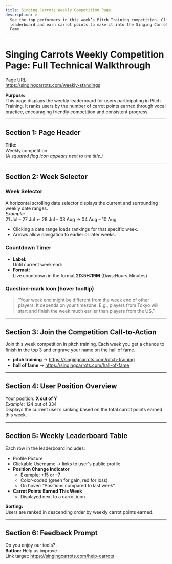 ```yaml
---
title: Singing Carrots Weekly Competition Page
description: >
  See the top performers in this week’s Pitch Training competition. Climb the
  leaderboard and earn carrot points to make it into the Singing Carrots Hall of
  Fame.
---
```

# Singing Carrots Weekly Competition Page: Full Technical Walkthrough

Page URL:  
<https://singingcarrots.com/weekly-standings>

**Purpose:**  
This page displays the weekly leaderboard for users participating in Pitch Training. It ranks users by the number of carrot points earned through vocal practice, encouraging friendly competition and consistent progress.

---

## Section 1: Page Header
**Title:**  
Weekly competition  
*(A squared flag icon appears next to the title.)*

---

## Section 2: Week Selector

### Week Selector
A horizontal scrolling date selector displays the current and surrounding weekly date ranges.  
*Example:*  
21 Jul – 27 Jul ← 28 Jul – 03 Aug → 04 Aug – 10 Aug  
* Clicking a date range loads rankings for that specific week.  
* Arrows allow navigation to earlier or later weeks.

### Countdown Timer
* **Label:**  
  Until current week end:
* **Format:**  
  Live countdown in the format **2D:5H:19M** (Days:Hours:Minutes)

### Question-mark Icon (hover tooltip)
> “Your week end might be different from the week end of other players. It depends on your timezone. E.g., players from Tokyo will start and finish the week much earlier than players from the US.”

---

## Section 3: Join the Competition Call-to-Action
Join this week competition in pitch training. Each week you get a chance to finish in the top 3 and engrave your name on the hall of fame.  
* **pitch training** → <https://singingcarrots.com/pitch-training>  
* **hall of fame** → <https://singingcarrots.com/hall-of-fame>

---

## Section 4: User Position Overview
Your position: **X out of Y**  
*Example:* 124 out of 334  
Displays the current user’s ranking based on the total carrot points earned this week.

---

## Section 5: Weekly Leaderboard Table

Each row in the leaderboard includes:  
* Profile Picture  
* Clickable Username → links to user's public profile  
* **Position Change Indicator**  
  * Example: +15 or –7  
  * Color-coded (green for gain, red for loss)  
  * On hover: “Positions compared to last week”  
* **Carrot Points Earned This Week**  
  * Displayed next to a carrot icon

**Sorting:**  
Users are ranked in descending order by weekly carrot points earned.

---

## Section 6: Feedback Prompt
Do you enjoy our tools?  
**Button:** Help us improve  
Link target: <https://singingcarrots.com/help-carrots>
